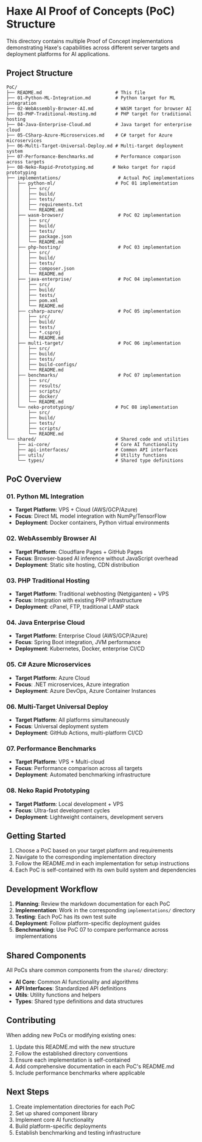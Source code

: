 # Haxe AI Proof of Concepts (PoC) Structure

This directory contains multiple Proof of Concept implementations demonstrating Haxe's capabilities across different server targets and deployment platforms for AI applications.

## Project Structure

```
PoC/
├── README.md                           # This file
├── 01-Python-ML-Integration.md         # Python target for ML integration
├── 02-WebAssembly-Browser-AI.md        # WASM target for browser AI
├── 03-PHP-Traditional-Hosting.md       # PHP target for traditional hosting
├── 04-Java-Enterprise-Cloud.md         # Java target for enterprise cloud
├── 05-CSharp-Azure-Microservices.md    # C# target for Azure microservices
├── 06-Multi-Target-Universal-Deploy.md # Multi-target deployment system
├── 07-Performance-Benchmarks.md        # Performance comparison across targets
├── 08-Neko-Rapid-Prototyping.md       # Neko target for rapid prototyping
├── implementations/                     # Actual PoC implementations
│   ├── python-ml/                      # PoC 01 implementation
│   │   ├── src/
│   │   ├── build/
│   │   ├── tests/
│   │   ├── requirements.txt
│   │   └── README.md
│   ├── wasm-browser/                    # PoC 02 implementation
│   │   ├── src/
│   │   ├── build/
│   │   ├── tests/
│   │   ├── package.json
│   │   └── README.md
│   ├── php-hosting/                     # PoC 03 implementation
│   │   ├── src/
│   │   ├── build/
│   │   ├── tests/
│   │   ├── composer.json
│   │   └── README.md
│   ├── java-enterprise/                 # PoC 04 implementation
│   │   ├── src/
│   │   ├── build/
│   │   ├── tests/
│   │   ├── pom.xml
│   │   └── README.md
│   ├── csharp-azure/                    # PoC 05 implementation
│   │   ├── src/
│   │   ├── build/
│   │   ├── tests/
│   │   ├── *.csproj
│   │   └── README.md
│   ├── multi-target/                    # PoC 06 implementation
│   │   ├── src/
│   │   ├── build/
│   │   ├── tests/
│   │   ├── build-configs/
│   │   └── README.md
│   ├── benchmarks/                      # PoC 07 implementation
│   │   ├── src/
│   │   ├── results/
│   │   ├── scripts/
│   │   ├── docker/
│   │   └── README.md
│   └── neko-prototyping/               # PoC 08 implementation
│       ├── src/
│       ├── build/
│       ├── tests/
│       ├── scripts/
│       └── README.md
└── shared/                             # Shared code and utilities
    ├── ai-core/                        # Core AI functionality
    ├── api-interfaces/                 # Common API interfaces
    ├── utils/                          # Utility functions
    └── types/                          # Shared type definitions
```

## PoC Overview

### 01. Python ML Integration
- **Target Platform**: VPS + Cloud (AWS/GCP/Azure)
- **Focus**: Direct ML model integration with NumPy/TensorFlow
- **Deployment**: Docker containers, Python virtual environments

### 02. WebAssembly Browser AI
- **Target Platform**: Cloudflare Pages + GitHub Pages
- **Focus**: Browser-based AI inference without JavaScript overhead
- **Deployment**: Static site hosting, CDN distribution

### 03. PHP Traditional Hosting
- **Target Platform**: Traditional webhosting (Netgiganten) + VPS
- **Focus**: Integration with existing PHP infrastructure
- **Deployment**: cPanel, FTP, traditional LAMP stack

### 04. Java Enterprise Cloud
- **Target Platform**: Enterprise Cloud (AWS/GCP/Azure)
- **Focus**: Spring Boot integration, JVM performance
- **Deployment**: Kubernetes, Docker, enterprise CI/CD

### 05. C# Azure Microservices
- **Target Platform**: Azure Cloud
- **Focus**: .NET microservices, Azure integration
- **Deployment**: Azure DevOps, Azure Container Instances

### 06. Multi-Target Universal Deploy
- **Target Platform**: All platforms simultaneously
- **Focus**: Universal deployment system
- **Deployment**: GitHub Actions, multi-platform CI/CD

### 07. Performance Benchmarks
- **Target Platform**: VPS + Multi-cloud
- **Focus**: Performance comparison across all targets
- **Deployment**: Automated benchmarking infrastructure

### 08. Neko Rapid Prototyping
- **Target Platform**: Local development + VPS
- **Focus**: Ultra-fast development cycles
- **Deployment**: Lightweight containers, development servers

## Getting Started

1. Choose a PoC based on your target platform and requirements
2. Navigate to the corresponding implementation directory
3. Follow the README.md in each implementation for setup instructions
4. Each PoC is self-contained with its own build system and dependencies

## Development Workflow

1. **Planning**: Review the markdown documentation for each PoC
2. **Implementation**: Work in the corresponding `implementations/` directory
3. **Testing**: Each PoC has its own test suite
4. **Deployment**: Follow platform-specific deployment guides
5. **Benchmarking**: Use PoC 07 to compare performance across implementations

## Shared Components

All PoCs share common components from the `shared/` directory:
- **AI Core**: Common AI functionality and algorithms
- **API Interfaces**: Standardized API definitions
- **Utils**: Utility functions and helpers
- **Types**: Shared type definitions and data structures

## Contributing

When adding new PoCs or modifying existing ones:
1. Update this README.md with the new structure
2. Follow the established directory conventions
3. Ensure each implementation is self-contained
4. Add comprehensive documentation in each PoC's README.md
5. Include performance benchmarks where applicable

## Next Steps

1. Create implementation directories for each PoC
2. Set up shared component library
3. Implement core AI functionality
4. Build platform-specific deployments
5. Establish benchmarking and testing infrastructure